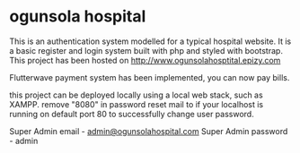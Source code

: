 # ogunsola hospital
This is an authentication system modelled for a typical hospital website. It is a basic register and login system built with php and styled with bootstrap.
This project has been hosted on http://www.ogunsolahosptital.epizy.com

Flutterwave payment system has been implemented, you can now pay bills.


this project can be deployed locally using a local web stack, such as XAMPP.
remove "8080" in password reset mail to if your localhost is running on default port 80 to successfully change user password.

Super Admin email - admin@ogunsolahospital.com
Super Admin password - admin
